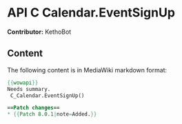 # API C Calendar.EventSignUp

**Contributor:** KethoBot

## Content

The following content is in MediaWiki markdown format:

```mediawiki
{{wowapi}}
Needs summary.
 C_Calendar.EventSignUp()

==Patch changes==
* {{Patch 8.0.1|note=Added.}}
```